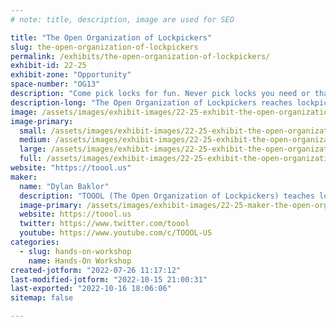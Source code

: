 ```yaml
---
# note: title, description, image are used for SEO

title: "The Open Organization of Lockpickers"
slug: the-open-organization-of-lockpickers
permalink: /exhibits/the-open-organization-of-lockpickers/
exhibit-id: 22-25
exhibit-zone: "Opportunity"
space-number: "OG13"
description: "Come pick locks for fun. Never pick locks you need or that you do not own. But we will have plenty."
description-long: "The Open Organization of Lockpickers reaches lockpicking for fun. There is a lot to learn about technique and mechanics. Come learn and play."
image: /assets/images/exhibit-images/22-25-exhibit-the-open-organization-of-lockpickers-43-toool-logo-large-5476-large.png
image-primary: 
  small: /assets/images/exhibit-images/22-25-exhibit-the-open-organization-of-lockpickers-43-toool-logo-large-5476-small.png
  medium: /assets/images/exhibit-images/22-25-exhibit-the-open-organization-of-lockpickers-43-toool-logo-large-5476-medium.png
  large: /assets/images/exhibit-images/22-25-exhibit-the-open-organization-of-lockpickers-43-toool-logo-large-5476-large.png
  full: /assets/images/exhibit-images/22-25-exhibit-the-open-organization-of-lockpickers-43-toool-logo-large-5476-full.png
website: "https://toool.us"
maker: 
  name: "Dylan Baklor"
  description: "TOOOL (The Open Organization of Lockpickers) teaches lockpicking to curious minds."
  image-primary: /assets/images/exhibit-images/22-25-maker-the-open-organization-of-lockpickers-toool-logo-large-medium.png
  website: https://toool.us
  twitter: https://www.twitter.com/toool
  youtube: https://www.youtube.com/c/TOOOL-US
categories: 
  - slug: hands-on-workshop
    name: Hands-On Workshop
created-jotform: "2022-07-26 11:17:12"
last-modified-jotform: "2022-10-15 21:00:31"
last-exported: "2022-10-16 18:06:06"
sitemap: false

---
```

